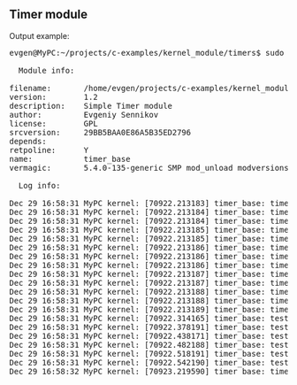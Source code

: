 ## Timer module

Output example:

<pre>
evgen@MyPC:~/projects/c-examples/kernel_module/timers$ sudo ./timer_base.sh 

  Module info:

filename:       /home/evgen/projects/c-examples/kernel_module/timers/timer_base.ko
version:        1.2
description:    Simple Timer module
author:         Evgeniy Sennikov <sennikov.work@ya.ru>
license:        GPL
srcversion:     29BB5BAA0E86A5B35ED2796
depends:        
retpoline:      Y
name:           timer_base
vermagic:       5.4.0-135-generic SMP mod_unload modversions

  Log info:

Dec 29 16:58:31 MyPC kernel: [70922.213183] timer_base: timer_base_init() HZ = 250; 1/HZ = 4 ms - minimal timer step
Dec 29 16:58:31 MyPC kernel: [70922.213184] timer_base: timer_base_init() msecs_to_jiffies(0) = 0
Dec 29 16:58:31 MyPC kernel: [70922.213184] timer_base: timer_base_init() msecs_to_jiffies(1) = 1
Dec 29 16:58:31 MyPC kernel: [70922.213185] timer_base: timer_base_init() msecs_to_jiffies(2) = 1
Dec 29 16:58:31 MyPC kernel: [70922.213185] timer_base: timer_base_init() msecs_to_jiffies(3) = 1
Dec 29 16:58:31 MyPC kernel: [70922.213186] timer_base: timer_base_init() msecs_to_jiffies(4) = 1
Dec 29 16:58:31 MyPC kernel: [70922.213186] timer_base: timer_base_init() msecs_to_jiffies(5) = 2
Dec 29 16:58:31 MyPC kernel: [70922.213186] timer_base: timer_base_init() msecs_to_jiffies(6) = 2
Dec 29 16:58:31 MyPC kernel: [70922.213187] timer_base: timer_base_init() msecs_to_jiffies(7) = 2
Dec 29 16:58:31 MyPC kernel: [70922.213187] timer_base: timer_base_init() msecs_to_jiffies(8) = 2
Dec 29 16:58:31 MyPC kernel: [70922.213188] timer_base: timer_base_init() msecs_to_jiffies(9) = 3
Dec 29 16:58:31 MyPC kernel: [70922.213188] timer_base: timer_base_init() msecs_to_jiffies(10) = 3
Dec 29 16:58:31 MyPC kernel: [70922.213189] timer_base: timer_base_init() msecs_to_jiffies(100) = 25
Dec 29 16:58:31 MyPC kernel: [70922.314165] timer_base: test_timer_func() started, counter = 5, data = test_data_for_timer_cb
Dec 29 16:58:31 MyPC kernel: [70922.378191] timer_base: test_timer_func() started, counter = 4, data = test_data_for_timer_cb
Dec 29 16:58:31 MyPC kernel: [70922.438171] timer_base: test_timer_func() started, counter = 3, data = test_data_for_timer_cb
Dec 29 16:58:31 MyPC kernel: [70922.482188] timer_base: test_timer_func() started, counter = 2, data = test_data_for_timer_cb
Dec 29 16:58:31 MyPC kernel: [70922.518191] timer_base: test_timer_func() started, counter = 1, data = test_data_for_timer_cb
Dec 29 16:58:31 MyPC kernel: [70922.542190] timer_base: test_timer_func() started, counter = 0, data = test_data_for_timer_cb
Dec 29 16:58:32 MyPC kernel: [70923.219590] timer_base: timer_base_cleanup() started
</pre>
